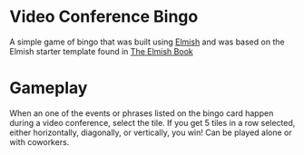 # Video Conference Bingo

A simple game of bingo that was built using [Elmish](https://elmish.github.io/) and was based on the Elmish starter template found in [The Elmish Book]("https://zaid-ajaj.github.io/the-elmish-book/#/)

# Gameplay

When an one of the events or phrases listed on the bingo card happen during a video conference, select the tile. If you get 5 tiles in a row selected, either horizontally, diagonally, or vertically, you win! Can be played alone or with coworkers.